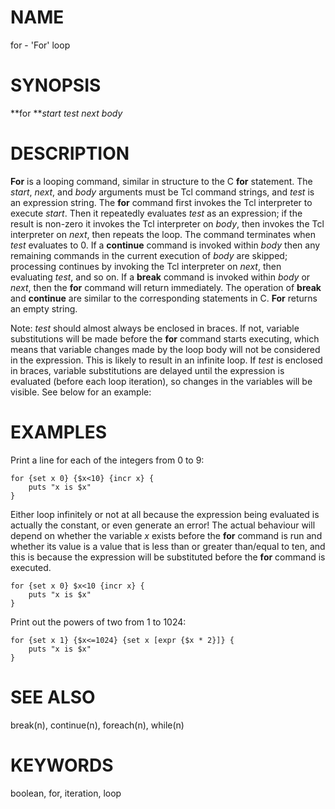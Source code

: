 # NAME

for - \'For\' loop

# SYNOPSIS

**for ***start test next body*

# DESCRIPTION

**For** is a looping command, similar in structure to the C **for**
statement. The *start*, *next*, and *body* arguments must be Tcl command
strings, and *test* is an expression string. The **for** command first
invokes the Tcl interpreter to execute *start*. Then it repeatedly
evaluates *test* as an expression; if the result is non-zero it invokes
the Tcl interpreter on *body*, then invokes the Tcl interpreter on
*next*, then repeats the loop. The command terminates when *test*
evaluates to 0. If a **continue** command is invoked within *body* then
any remaining commands in the current execution of *body* are skipped;
processing continues by invoking the Tcl interpreter on *next*, then
evaluating *test*, and so on. If a **break** command is invoked within
*body* or *next*, then the **for** command will return immediately. The
operation of **break** and **continue** are similar to the corresponding
statements in C. **For** returns an empty string.

Note: *test* should almost always be enclosed in braces. If not,
variable substitutions will be made before the **for** command starts
executing, which means that variable changes made by the loop body will
not be considered in the expression. This is likely to result in an
infinite loop. If *test* is enclosed in braces, variable substitutions
are delayed until the expression is evaluated (before each loop
iteration), so changes in the variables will be visible. See below for
an example:

# EXAMPLES

Print a line for each of the integers from 0 to 9:

    for {set x 0} {$x<10} {incr x} {
        puts "x is $x"
    }

Either loop infinitely or not at all because the expression being
evaluated is actually the constant, or even generate an error! The
actual behaviour will depend on whether the variable *x* exists before
the **for** command is run and whether its value is a value that is less
than or greater than/equal to ten, and this is because the expression
will be substituted before the **for** command is executed.

    for {set x 0} $x<10 {incr x} {
        puts "x is $x"
    }

Print out the powers of two from 1 to 1024:

    for {set x 1} {$x<=1024} {set x [expr {$x * 2}]} {
        puts "x is $x"
    }

# SEE ALSO

break(n), continue(n), foreach(n), while(n)

# KEYWORDS

boolean, for, iteration, loop
